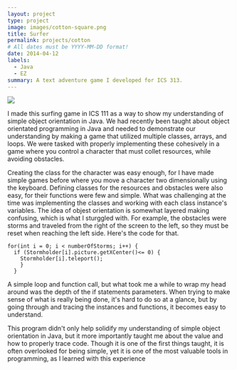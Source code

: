 ```yaml
---
layout: project
type: project
image: images/cotton-square.png
title: Surfer
permalink: projects/cotton
# All dates must be YYYY-MM-DD format!
date: 2014-04-12
labels:
  - Java
  - EZ
summary: A text adventure game I developed for ICS 313.
---
```


<img class="ui image" src="{{ site.baseurl }}/images/cotton-header.png">

I made this surfing game in ICS 111 as a way to show my understanding of simple object orientation in Java. We had recently been taught about object orientated programming in Java and needed to demonstrate our understanding by making a game that utilized multiple classes, arrays, and loops. We were tasked with properly implementing these cohesively in a game where you control a character that must collet resources, while avoiding obstacles.

Creating the class for the character was easy enough, for I have made simple games before where you move a character two dimensionally using the keyboard. Defining classes for the resources and obstacles were also easy, for their functions were few and simple. What was challenging at the time was implementing the classes and working with each class instance's variables. The idea of objest orientation is somewhat layered making confusing, which is what I sturggled with. For example, the obstacles were storms and traveled from the right of the screen to the left, so they must be reset when reaching the left side. Here's the code for that.

```
for(int i = 0; i < numberOfStorms; i++) {
  if (Stormholder[i].picture.getXCenter()<= 0) {
    Stormholder[i].teleport();
    }
  }
```

A simple loop and function call, but what took me a while to wrap my head around was the depth of the if statements parameters. When trying to make sense of what is really being done, it's hard to do so at a glance, but by going through and tracing the instances and functions, it becomes easy to understand.

This program didn't only help solidify my understanding of simple object orientation in Java, but it more importantly taught me about the value and how to properly trace code. Though it is one of the first things taught, it is often overlooked for being simple, yet it is one of the most valuable tools in programming, as I learned with this experience
